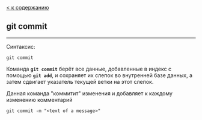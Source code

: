 [< к содержанию](../readme.md)

## git commit

---
Синтаксис:
```bush-
git commit
```

Команда **`git commit`** берёт все данные, добавленные в индекс с помощью **`git add`**, и сохраняет их слепок во внутренней базе данных, а затем сдвигает указатель текущей ветки на этот слепок.

Данная команда "коммитит" изменения и добавляет к каждому изменению комментарий
```bush-
git commit -m "<text of a message>"
```